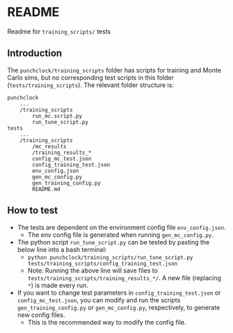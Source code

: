 # README
Readme for `training_scripts/` tests
## Introduction
The `punchclock/training_scripts` folder has scripts for training and Monte Carlo sims, but no corresponding test scripts in this folder (`tests/training_scripts`). The relevant folder structure is:

```
punchclock
    ...
    /training_scripts
        run_mc.script.py
        run_tune_script.py
tests
    ...
    /training_scripts
        /mc_results
        /training_results_*
        config_mc_test.json
        config_training_test.json
        env_config.json
        gen_mc_config.py
        gen_training_config.py
        README.md
```
## How to test
- The tests are dependent on the environment config file `env_config.json`.
  - The env config file is generated when running `gen_mc_config.py`.
- The python script `run_tune_script.py` can be tested by pasting the below line into a bash terminal:
    - `python punchclock/training_scripts/run_tune_script.py tests/training_scripts/config_training_test.json`
    - Note: Running the above line will save files to `tests/training_scripts/training_results_*/`. A new file (replacing `*`) is made every run.
- If you want to change test parameters in `config_training_test.json` or `config_mc_test.json`, you can modify and run the scripts `gen_training_config.py` or `gen_mc_config.py`, respectively, to generate new config files.
  - This is the recommended way to modify the config file.
